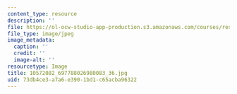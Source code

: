 ```yaml
---
content_type: resource
description: ''
file: https://ol-ocw-studio-app-production.s3.amazonaws.com/courses/res-2-005-girls-who-build-make-your-own-wearables-workshop-spring-2015/73db4ce3a7a6e3901bd1c65acba96322_10572082_697788026980083_36.jpg
file_type: image/jpeg
image_metadata:
  caption: ''
  credit: ''
  image-alt: ''
resourcetype: Image
title: 10572082_697788026980083_36.jpg
uid: 73db4ce3-a7a6-e390-1bd1-c65acba96322
---
```

